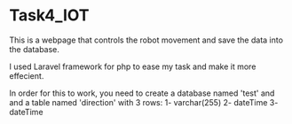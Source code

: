 # Task4_IOT
 
This is a webpage that controls the robot movement and save the data into the database.


I used Laravel framework for php to ease my task and make it more effecient.


In order for this to work, you need to create a database named 'test' and and a table named 'direction' with 3 rows: 
1- varchar(255)
2- dateTime
3- dateTime
